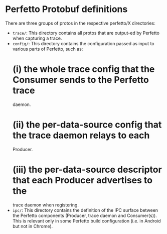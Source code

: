 # Perfetto Protobuf definitions

There are three groups of protos in the respective perfetto/X directories:

- `trace/`: This directory contains all protos that are output-ed by Perfetto
  when capturing a trace.
- `config/`: This directory contains the configuration passed as input to
  various parts of Perfetto, such as:
  # (i) the whole trace config that the Consumer sends to the Perfetto trace
    daemon.
  # (ii) the per-data-source config that the trace daemon relays to each
    Producer.
  # (iii) the per-data-source descriptor that each Producer advertises to the
    trace daemon when registering.
- `ipc/`: This directory contains the definition of the IPC surface between
  the Perfetto components (Producer, trace daemon and Consumer(s)). This is
  relevant only in some Perfetto build configuration (i.e. in Android but not
  in Chrome).
